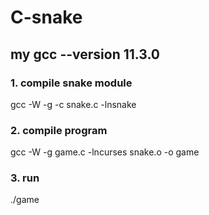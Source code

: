 # C-snake
## my gcc --version 11.3.0
### 1. compile snake module
gcc -W -g -c snake.c -lnsnake
### 2. compile program
gcc -W -g game.c -lncurses snake.o -o game
### 3. run 
./game
